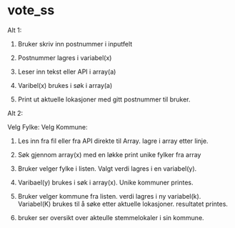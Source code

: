# vote_ss


Alt 1: 

1. Bruker skriv inn postnummer i inputfelt 

2. Postnummer lagres i variabel(x) 

3. Leser inn tekst eller API i array(a) 

4. Varibel(x) brukes i søk i array(a) 

5. Print ut aktuelle lokasjoner med gitt postnummer til bruker.  





Alt 2:

Velg Fylke:    <Dropdown>
Velg Kommune:  <Dropdown>

1. Les inn fra fil eller fra API direkte til Array. lagre i array etter linje.  

2. Søk gjennom array(x) med en løkke 
	print unike fylker fra array  

3. Bruker velger fylke i listen. Valgt verdi lagres i en variabel(y). 

4. Varibael(y) brukes i søk i array(x). Unike kommuner printes. 

5. Bruker velger kommune fra listen. verdi lagres i ny variabel(k). Variabel(K) brukes til å søke etter aktuelle lokasjoner. resultatet printes. 

6. bruker ser oversikt over akteulle stemmelokaler i sin kommune.  
